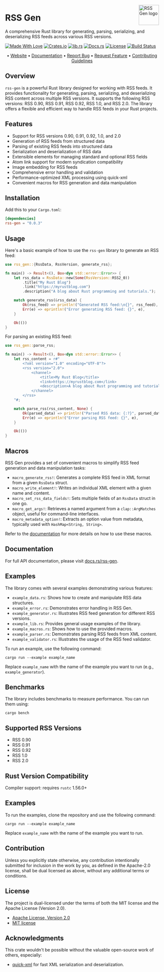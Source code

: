 <!-- markdownlint-disable MD033 MD041 -->
<img src="https://kura.pro/rssgen/images/logos/rssgen.svg"
alt="RSS Gen logo" height="66" align="right" />
<!-- markdownlint-enable MD033 MD041 -->

# RSS Gen

A comprehensive Rust library for generating, parsing, serializing, and deserializing RSS feeds across various RSS versions.

[![Made With Love][made-with-rust]][14] [![Crates.io][crates-badge]][08] [![lib.rs][libs-badge]][10] [![Docs.rs][docs-badge]][09] [![License][license-badge]][02] [![Build Status][build-badge]][16]

<!-- markdownlint-disable MD033 MD041 -->
<center>
<!-- markdownlint-enable MD033 MD041 -->

• [Website][01] • [Documentation][09] • [Report Bug][04] • [Request Feature][04] • [Contributing Guidelines][05]

<!-- markdownlint-disable MD033 MD041 -->
</center>
<!-- markdownlint-enable MD033 MD041 -->

## Overview

`rss-gen` is a powerful Rust library designed for working with RSS feeds. It provides functionality for generating, parsing, serializing, and deserializing RSS content across multiple RSS versions. It supports the following RSS versions: RSS 0.90, RSS 0.91, RSS 0.92, RSS 1.0, and RSS 2.0. The library offers a flexible and efficient way to handle RSS feeds in your Rust projects.

## Features

- Support for RSS versions 0.90, 0.91, 0.92, 1.0, and 2.0
- Generation of RSS feeds from structured data
- Parsing of existing RSS feeds into structured data
- Serialization and deserialization of RSS data
- Extensible elements for managing standard and optional RSS fields
- Atom link support for modern syndication compatibility
- Image embedding for RSS feeds
- Comprehensive error handling and validation
- Performance-optimized XML processing using quick-xml
- Convenient macros for RSS generation and data manipulation

## Installation

Add this to your `Cargo.toml`:

```toml
[dependencies]
rss-gen = "0.0.3"
```

## Usage

Here's a basic example of how to use the `rss-gen` library to generate an RSS feed:

```rust
use rss_gen::{RssData, RssVersion, generate_rss};

fn main() -> Result<(), Box<dyn std::error::Error>> {
    let rss_data = RssData::new(Some(RssVersion::RSS2_0))
        .title("My Rust Blog")
        .link("https://myrustblog.com")
        .description("A blog about Rust programming and tutorials.");

    match generate_rss(&rss_data) {
        Ok(rss_feed) => println!("Generated RSS feed:\n{}", rss_feed),
        Err(e) => eprintln!("Error generating RSS feed: {}", e),
    }

    Ok(())
}
```

For parsing an existing RSS feed:

```rust
use rss_gen::parse_rss;

fn main() -> Result<(), Box<dyn std::error::Error>> {
    let rss_content = r#"
        <?xml version="1.0" encoding="UTF-8"?>
        <rss version="2.0">
            <channel>
                <title>My Rust Blog</title>
                <link>https://myrustblog.com</link>
                <description>A blog about Rust programming and tutorials.</description>
            </channel>
        </rss>
    "#;

    match parse_rss(rss_content, None) {
        Ok(parsed_data) => println!("Parsed RSS data: {:?}", parsed_data),
        Err(e) => eprintln!("Error parsing RSS feed: {}", e),
    }

    Ok(())
}
```

## Macros

RSS Gen provides a set of convenient macros to simplify RSS feed generation and data manipulation tasks:

- `macro_generate_rss!`: Generates a complete RSS feed in XML format from a given `RssData` struct.
- `macro_write_element!`: Writes an individual XML element with a given name and content.
- `macro_set_rss_data_fields!`: Sets multiple fields of an `RssData` struct in one go.
- `macro_get_args!`: Retrieves a named argument from a `clap::ArgMatches` object, useful for command-line interfaces.
- `macro_metadata_option!`: Extracts an option value from metadata, typically used with `HashMap<String, String>`.

Refer to the [documentation][09] for more details on how to use these macros.

## Documentation

For full API documentation, please visit [docs.rs/rss-gen][09].

## Examples

The library comes with several examples demonstrating various features:

- `example_data.rs`: Shows how to create and manipulate RSS data structures.
- `example_error.rs`: Demonstrates error handling in RSS Gen.
- `example_generator.rs`: Illustrates RSS feed generation for different RSS versions.
- `example_lib.rs`: Provides general usage examples of the library.
- `example_macros.rs`: Shows how to use the provided macros.
- `example_parser.rs`: Demonstrates parsing RSS feeds from XML content.
- `example_validator.rs`: Illustrates the usage of the RSS feed validator.

To run an example, use the following command:

```shell
cargo run --example example_name
```

Replace `example_name` with the name of the example you want to run (e.g., `example_generator`).

## Benchmarks

The library includes benchmarks to measure performance. You can run them using:

```shell
cargo bench
```

## Supported RSS Versions

- RSS 0.90
- RSS 0.91
- RSS 0.92
- RSS 1.0
- RSS 2.0

## Rust Version Compatibility

Compiler support: requires `rustc` 1.56.0+

## Examples

To run the examples, clone the repository and use the following command:

```shell
cargo run --example example_name
```

Replace `example_name` with the name of the example you want to run.

## Contribution

Unless you explicitly state otherwise, any contribution intentionally submitted for inclusion in the work by you, as defined in the Apache-2.0 license, shall be dual licensed as above, without any additional terms or conditions.

## License

The project is dual-licensed under the terms of both the MIT license and the Apache License (Version 2.0).

- [Apache License, Version 2.0][02]
- [MIT license][03]

## Acknowledgments

This crate wouldn't be possible without the valuable open-source work of others, especially:

- [quick-xml](https://crates.io/crates/quick-xml) for fast XML serialization and deserialization.

[01]: https://rssgen.co "RSS Gen Website"
[02]: https://opensource.org/license/apache-2-0/ "Apache License, Version 2.0"
[03]: https://opensource.org/licenses/MIT "MIT license"
[04]: https://github.com/sebastienrousseau/rssgen/issues "Issues"
[05]: https://github.com/sebastienrousseau/rssgen/blob/main/CONTRIBUTING.md "Contributing Guidelines"
[08]: https://crates.io/crates/rss-gen "Crates.io"
[09]: https://docs.rs/rss-gen "Docs.rs"
[10]: https://lib.rs/crates/rss-gen "Lib.rs"
[14]: https://www.rust-lang.org "The Rust Programming Language"
[16]: https://github.com/sebastienrousseau/rssgen/actions?query=branch%3Amain "Build Status"

[build-badge]: https://img.shields.io/github/actions/workflow/status/sebastienrousseau/rssgen/release.yml?branch=main&style=for-the-badge&logo=github "Build Status"
[crates-badge]: https://img.shields.io/crates/v/rss-gen.svg?style=for-the-badge 'Crates.io badge'
[docs-badge]: https://img.shields.io/docsrs/rss-gen.svg?style=for-the-badge 'Docs.rs badge'
[libs-badge]: https://img.shields.io/badge/lib.rs-v0.1.0-orange.svg?style=for-the-badge 'Lib.rs badge'
[license-badge]: https://img.shields.io/crates/l/rss-gen.svg?style=for-the-badge 'License badge'
[made-with-rust]: https://img.shields.io/badge/rust-f04041?style=for-the-badge&labelColor=c0282d&logo=rust 'Made With Rust badge'
